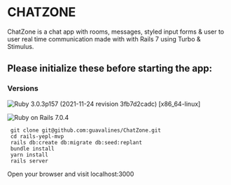 # CHATZONE

ChatZone is a chat app with rooms, messages, styled input forms & user to user real time communication made with with Rails 7 using Turbo & Stimulus.


## Please initialize these before starting the app:

### Versions


![Ruby](https://img.shields.io/badge/Ruby-CC342D?style=for-the-badge&logo=ruby&logoColor=white) 3.0.3p157 (2021-11-24 revision 3fb7d2cadc) [x86_64-linux]

![Ruby on Rails](https://img.shields.io/badge/Ruby_on_Rails-CC0000?style=for-the-badge&logo=ruby-on-rails&logoColor=white) 7.0.4

```
 git clone git@github.com:guavalines/ChatZone.git
 cd rails-yepl-mvp
 rails db:create db:migrate db:seed:replant
 bundle install
 yarn install
 rails server
 ```
 
 Open your browser and visit localhost:3000
